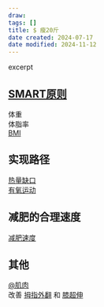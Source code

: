 ```yaml
---
draw:
tags: []
title: $ 瘦20斤
date created: 2024-07-17
date modified: 2024-11-12
---
```


excerpt

<!-- more -->



<!-- more -->

## [SMART原则](SMART原则.md)

体重  
体脂率  
[BMI](BMI.md)

## 实现路径

[热量缺口](热量缺口.md)  
[有氧运动](有氧运动.md)

## 减肥的合理速度

[减肥速度](减肥速度.md)

## 其他

[@肌肉](@肌肉.md)  
改善 [拇指外翻](拇指外翻.md) 和 [膝超伸](膝超伸.md)

